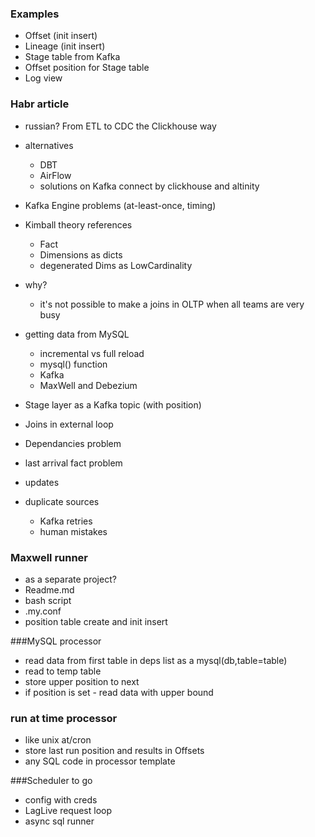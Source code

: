 
### Examples
- Offset (init insert)
- Lineage (init insert)
- Stage table from Kafka
- Offset position for Stage table
- Log view

### Habr article
 - russian?
From ETL to CDC the Clickhouse way

 - alternatives 
   - DBT
   - AirFlow
   - solutions on Kafka connect by clickhouse and altinity 
 - Kafka Engine problems (at-least-once, timing)
 - Kimball theory references 
   - Fact
   - Dimensions as dicts
   - degenerated Dims as LowCardinality
 - why?  
   - it's not possible to make a joins in OLTP when all teams are very busy  
 - getting data from MySQL
   - incremental vs full reload
   - mysql() function
   - Kafka
   - MaxWell and Debezium
 - Stage layer as a Kafka topic (with position)
 - Joins in external loop
 - Dependancies problem
 - last arrival fact problem
 - updates
 - duplicate sources
   - Kafka retries
   - human mistakes

### Maxwell runner
 - as a separate project?
 - Readme.md
 - bash script
 - .my.conf
 - position table create and init insert


###MySQL processor

 - read data from first table in deps list as a mysql(db,table=table)
 - read to temp table
 - store upper position to next
 - if position is set - read data with upper bound
 
### run at time processor
- like unix at/cron
- store last run position and results in Offsets
- any SQL code in processor template

###Scheduler to go

- config with creds
- LagLive request loop 
- async sql runner


